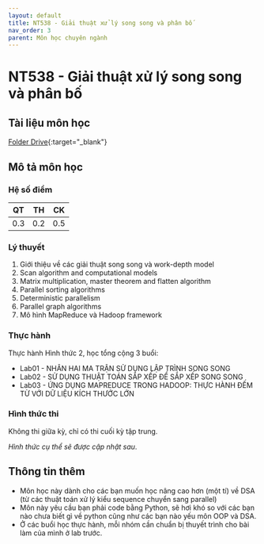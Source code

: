 ```yaml
---
layout: default
title: NT538 - Giải thuật xử lý song song và phân bố
nav_order: 3
parent: Môn học chuyên ngành
---
```


# NT538 - Giải thuật xử lý song song và phân bố

## Tài liệu môn học

[Folder Drive](https://drive.google.com/drive/folders/1SDKjNC6k1Ocb0ROlon9h1vFNN4wz0j7F?usp=sharing){:target="_blank"}

## Mô tả môn học

### Hệ số điểm

| QT     | TH  | CK  |
|------|-----|-----|
| <center> 0.3 </center>| <center> 0.2 </center>| <center>0.5</center> |

### Lý thuyết

1. Giới thiệu về các giải thuật song song và work-depth model
2. Scan algorithm and computational models
3. Matrix multiplication, master theorem and flatten algorithm
4. Parallel sorting algorithms
5. Deterministic parallelism
6. Parallel graph algorithms
7. Mô hình MapReduce và Hadoop framework

### Thực hành

Thực hành Hình thức 2, học tổng cộng 3 buổi:

- Lab01 - NHÂN HAI MA TRẬN SỬ DỤNG LẬP TRÌNH SONG SONG
- Lab02 - SỬ DỤNG THUẬT TOÁN SẮP XẾP ĐỂ SẮP XẾP SONG SONG
- Lab03 - ỨNG DỤNG MAPREDUCE TRONG HADOOP: THỰC HÀNH ĐẾM TỪ VỚI DỮ LIỆU KÍCH THƯỚC LỚN

### Hình thức thi

Không thi giữa kỳ, chỉ có thi cuối kỳ tập trung.

*Hình thức cụ thể sẽ được cập nhật sau*.

## Thông tin thêm

- Môn học này dành cho các bạn muốn học nâng cao hơn (một tí) về DSA (từ các thuật toán xử lý kiểu sequence chuyển sang parallel)
- Môn này yêu cầu bạn phải code bằng Python, sẽ hơi khó so với các bạn nào chưa biết gì về python cũng như các bạn nào yếu môn OOP và DSA.
- Ở các buổi học thực hành, mỗi nhóm cần chuẩn bị thuyết trình cho bài làm của mình ở lab trước.